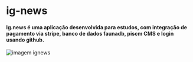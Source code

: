 # ig-news

#### Ig.news é uma aplicação desenvolvida para estudos, com integração de pagamento via stripe, banco de dados faunadb, piscm CMS e login usando github.

![imagem ignews](https://i.imgur.com/Lxtbzul.png)
